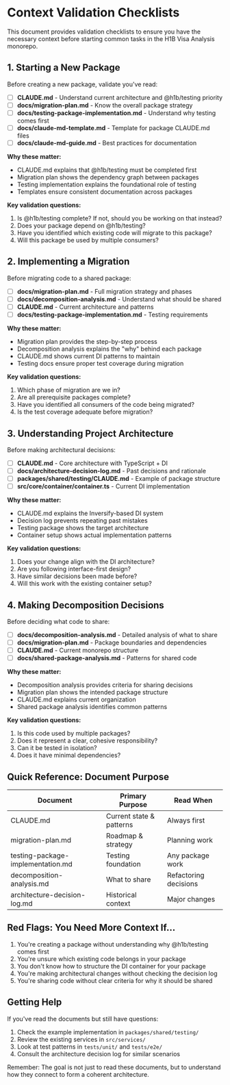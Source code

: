 # Context Validation Checklists

This document provides validation checklists to ensure you have the necessary context before starting common tasks in the H1B Visa Analysis monorepo.

## 1. Starting a New Package

Before creating a new package, validate you've read:

- [ ] **CLAUDE.md** - Understand current architecture and @h1b/testing priority
- [ ] **docs/migration-plan.md** - Know the overall package strategy
- [ ] **docs/testing-package-implementation.md** - Understand why testing comes first
- [ ] **docs/claude-md-template.md** - Template for package CLAUDE.md files
- [ ] **docs/claude-md-guide.md** - Best practices for documentation

**Why these matter:**
- CLAUDE.md explains that @h1b/testing must be completed first
- Migration plan shows the dependency graph between packages
- Testing implementation explains the foundational role of testing
- Templates ensure consistent documentation across packages

**Key validation questions:**
1. Is @h1b/testing complete? If not, should you be working on that instead?
2. Does your package depend on @h1b/testing?
3. Have you identified which existing code will migrate to this package?
4. Will this package be used by multiple consumers?

## 2. Implementing a Migration

Before migrating code to a shared package:

- [ ] **docs/migration-plan.md** - Full migration strategy and phases
- [ ] **docs/decomposition-analysis.md** - Understand what should be shared
- [ ] **CLAUDE.md** - Current architecture and patterns
- [ ] **docs/testing-package-implementation.md** - Testing requirements

**Why these matter:**
- Migration plan provides the step-by-step process
- Decomposition analysis explains the "why" behind each package
- CLAUDE.md shows current DI patterns to maintain
- Testing docs ensure proper test coverage during migration

**Key validation questions:**
1. Which phase of migration are we in?
2. Are all prerequisite packages complete?
3. Have you identified all consumers of the code being migrated?
4. Is the test coverage adequate before migration?

## 3. Understanding Project Architecture

Before making architectural decisions:

- [ ] **CLAUDE.md** - Core architecture with TypeScript + DI
- [ ] **docs/architecture-decision-log.md** - Past decisions and rationale
- [ ] **packages/shared/testing/CLAUDE.md** - Example of package structure
- [ ] **src/core/container/container.ts** - Current DI implementation

**Why these matter:**
- CLAUDE.md explains the Inversify-based DI system
- Decision log prevents repeating past mistakes
- Testing package shows the target architecture
- Container setup shows actual implementation patterns

**Key validation questions:**
1. Does your change align with the DI architecture?
2. Are you following interface-first design?
3. Have similar decisions been made before?
4. Will this work with the existing container setup?

## 4. Making Decomposition Decisions

Before deciding what code to share:

- [ ] **docs/decomposition-analysis.md** - Detailed analysis of what to share
- [ ] **docs/migration-plan.md** - Package boundaries and dependencies
- [ ] **CLAUDE.md** - Current monorepo structure
- [ ] **docs/shared-package-analysis.md** - Patterns for shared code

**Why these matter:**
- Decomposition analysis provides criteria for sharing decisions
- Migration plan shows the intended package structure
- CLAUDE.md explains current organization
- Shared package analysis identifies common patterns

**Key validation questions:**
1. Is this code used by multiple packages?
2. Does it represent a clear, cohesive responsibility?
3. Can it be tested in isolation?
4. Does it have minimal dependencies?

## Quick Reference: Document Purpose

| Document | Primary Purpose | Read When |
|----------|----------------|-----------|
| CLAUDE.md | Current state & patterns | Always first |
| migration-plan.md | Roadmap & strategy | Planning work |
| testing-package-implementation.md | Testing foundation | Any package work |
| decomposition-analysis.md | What to share | Refactoring decisions |
| architecture-decision-log.md | Historical context | Major changes |

## Red Flags: You Need More Context If...

1. You're creating a package without understanding why @h1b/testing comes first
2. You're unsure which existing code belongs in your package
3. You don't know how to structure the DI container for your package
4. You're making architectural changes without checking the decision log
5. You're sharing code without clear criteria for why it should be shared

## Getting Help

If you've read the documents but still have questions:

1. Check the example implementation in `packages/shared/testing/`
2. Review the existing services in `src/services/`
3. Look at test patterns in `tests/unit/` and `tests/e2e/`
4. Consult the architecture decision log for similar scenarios

Remember: The goal is not just to read these documents, but to understand how they connect to form a coherent architecture.